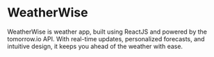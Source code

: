 # WeatherWise
WeatherWise is weather app, built using ReactJS and powered by the tomorrow.io API. With real-time updates, personalized forecasts, and intuitive design, it keeps you ahead of the weather with ease.
